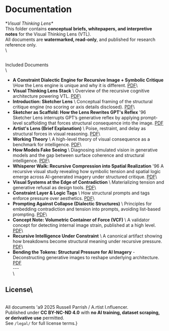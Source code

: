 # Documentation 
**Visual Thinking Lens\**
\
This folder contains **conceptual briefs, whitepapers, and interpretive notes** for the Visual Thinking Lens (VTL).  \
All documents are **watermarked, read-only**, and published for research reference only.\
\
## 
Included Documents\
\
- **A Constraint Dialectic Engine for Recursive Image + Symbolic Critique** \How the Lens engine is unique and why it is different. [PDF](Dialectic_Engine_Recursive_Symbolic_Critiques)\
- **Visual Thinking Lens Stack** \ Overview of the recursive cognitive architecture powering VTL. [PDF](visual-thinking-lens-stack.pdf)\
- **Introduction: Sketcher Lens** \ Conceptual framing of the structural critique engine (no scoring or axis details disclosed). [PDF](introduction-sketcher-lens.pdf)\
- **Sketcher as Scaffold: How the Lens Rewrites GPT's Reflex**  \'96 Sketcher Lens interrupts GPT’s generative reflex by applying prompt-level scaffolding that forces structural consequence into the image. [PDF](Sketcher_Scaffold_The_Lens_rewrites_GPT_Reflex.pdf)
- **Artist's Lens (Brief Explanation)** \ Poise, restraint, and delay as structural forces in visual reasoning. [PDF](artist-lens-brief-explanation.pdf)\
- **Working Theory** \ A high-level theory of visual consequence as a benchmark for intelligence. [PDF](visual-thinking-lens-working-theory.pdf)\
- **How Models Fake Seeing** \ Diagnosing simulated vision in generative models and the gap between surface coherence and structural intelligence. [PDF](how-models-fake-seeing.pdf)\
- **Whisperer Walk: Recursive Compression into Spatial Realization** \'96 A recursive visual study revealing how symbolic tension and spatial logic emerge across AI-generated imagery under structured critique. [PDF](Recursive-Compression-Spatial-Realization.pdf)\
- **Visual Systems at the Edge of Contradiction** \ Materializing tension and generative refusal as design tools. [PDF](visual-systems-at-the-edge-of-contradiction.pdf)\
- **Constraint Layer & Logic Tags** \ How structural prompts and tags enforce pressure over aesthetics. [PDF](constraint-layer-and-logic-tags.pdf)\
- **Prompting Against Collapse (Dialectic Structures)** \ Principles for embedding contradiction and tension into prompts, avoiding list-based prompting. [PDF](prompting-against-collapse-dialectic-structures.pdf)\
- **Concept Note: Volumetric Container of Force (VCF)** \ A validator concept for detecting internal image strain, published at a high level. [PDF](concept-note-volumetric-container-of-force.pdf)\
- **Recursive Intelligence Under Constraint** \ A canonical artifact showing how breakdowns become structural meaning under recursive pressure. [PDF](recursive-intelligence-under-constraint.pdf)\
- **Bending the Tokens: Structural Pressure for AI Imagery** - Deconstructing generative images to reshape underlying architecture. [PDF](Bending_the_Tokens.pdf)
\
---\
\
## License\
\
All documents \'a9 2025 Russell Parrish / A.rtist I.nfluencer.  \
Published under **CC BY-NC-ND 4.0** with **no AI training, dataset scraping, or derivative use** permitted.  \
See `/legal/` for full license terms.}
